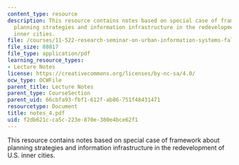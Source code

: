 ```yaml
---
content_type: resource
description: This resource contains notes based on special case of framework about
  planning strategies and information infrastructure in the redevelopment of U.S.
  inner cities.
file: /courses/11-522-research-seminar-on-urban-information-systems-fall-2005/f2db621cca5c223e870e380e4bce62f1_notes_4.pdf
file_size: 88817
file_type: application/pdf
learning_resource_types:
- Lecture Notes
license: https://creativecommons.org/licenses/by-nc-sa/4.0/
ocw_type: OCWFile
parent_title: Lecture Notes
parent_type: CourseSection
parent_uid: 66cbfa93-fbf1-612f-ab86-751f48431471
resourcetype: Document
title: notes_4.pdf
uid: f2db621c-ca5c-223e-870e-380e4bce62f1
---
```

This resource contains notes based on special case of framework about planning strategies and information infrastructure in the redevelopment of U.S. inner cities.